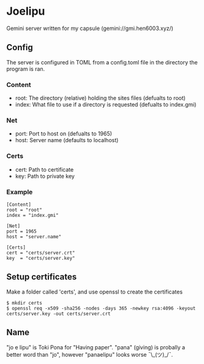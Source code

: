 # Joelipu
Gemini server written for my capsule (gemini://gmi.hen6003.xyz/)

## Config
The server is configured in TOML from a config.toml file in the directory the program is ran.

### Content
* root: The directory (relative) holding the sites files (defualts to root)
* index: What file to use if a directory is requested (defualts to index.gmi)

### Net
* port: Port to host on (defualts to 1965)
* host: Server name (defaults to localhost)

### Certs
* cert: Path to certificate
* key: Path to private key

### Example
```Example config
[Content]
root = "root"
index = "index.gmi"

[Net]
port = 1965
host = "server.name"

[Certs]
cert = "certs/server.crt"
key  = "certs/server.key"
```

## Setup certificates
Make a folder called 'certs', and use openssl to create the certificates
```Example command
$ mkdir certs
$ openssl req -x509 -sha256 -nodes -days 365 -newkey rsa:4096 -keyout certs/server.key -out certs/server.crt
```

## Name
"jo e lipu" is Toki Pona for "Having paper". "pana" (giving) is probally a better word than "jo", however "panaelipu" looks worse ¯\\\_(ツ)\_/¯.
